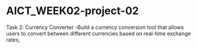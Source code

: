 # AICT_WEEK02-project-02
Task 2: Currency Converter  -Build a currency conversion tool that allows users to convert between different currencies based on real-time exchange rates,
